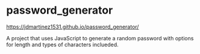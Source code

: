 # password_generator

https://jdmartinez1531.github.io/password_generator/

A project that uses JavaScript to generate a random password with options for length and types of characters inclueded.
